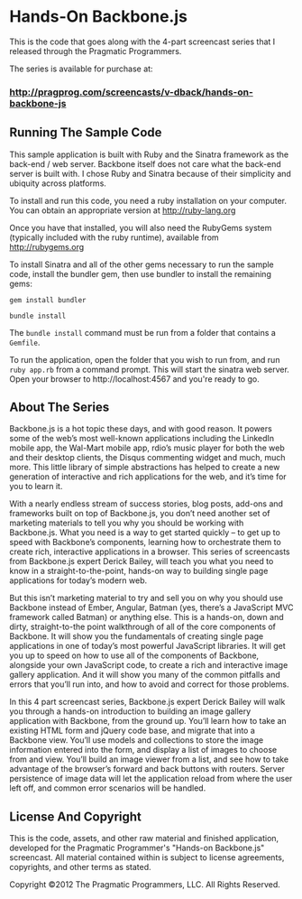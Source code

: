 # Hands-On Backbone.js

This is the code that goes along with the 4-part screencast
series that I released through the Pragmatic Programmers.

The series is available for purchase at: 

### http://pragprog.com/screencasts/v-dback/hands-on-backbone-js

## Running The Sample Code

This sample application is built with Ruby and the Sinatra framework
as the back-end / web server. Backbone itself does not care
what the back-end server is built with. I chose Ruby and Sinatra
because of their simplicity and ubiquity across platforms.

To install and run this code, you need a ruby installation on
your computer. You can obtain an appropriate version at
http://ruby-lang.org

Once you have that installed, you will also need the RubyGems
system (typically included with the ruby runtime), available
from http://rubygems.org

To install Sinatra and all of the other gems necessary to run
the sample code, install the bundler gem, then use bundler
to install the remaining gems:

```
gem install bundler

bundle install
```

The `bundle install` command must be run from a folder that
contains a `Gemfile`. 

To run the application, open the folder that you wish to
run from, and run `ruby app.rb` from a command prompt. This
will start the sinatra web server. Open your browser to 
http://localhost:4567 and you're ready to go.
 
## About The Series

Backbone.js is a hot topic these days, and with good reason. 
It powers some of the web’s most well-known applications 
including the LinkedIn mobile app, the Wal-Mart mobile app, 
rdio’s music player for both the web and their desktop clients, 
the Disqus commenting widget and much, much more. This little 
library of simple abstractions has helped to create a new 
generation of interactive and rich applications for the 
web, and it’s time for you to learn it.

With a nearly endless stream of success stories, blog posts, 
add-ons and frameworks built on top of Backbone.js, you don’t 
need another set of marketing materials to tell you why you 
should be working with Backbone.js. What you need is a way 
to get started quickly – to get up to speed with Backbone’s 
components, learning how to orchestrate them to create rich, 
interactive applications in a browser. This series of 
screencasts from Backbone.js expert Derick Bailey, will teach 
you what you need to know in a straight-to-the-point, hands-on 
way to building single page applications for today’s modern web.

But this isn’t marketing material to try and sell you on why 
you should use Backbone instead of Ember, Angular, Batman 
(yes, there’s a JavaScript MVC framework called Batman) or 
anything else. This is a hands-on, down and dirty, 
straight-to-the point walkthrough of all of the core components 
of Backbone. It will show you the fundamentals of creating 
single page applications in one of today’s most powerful 
JavaScript libraries. It will get you up to speed on how to 
use all of the components of Backbone, alongside your own 
JavaScript code, to create a rich and interactive image gallery 
application. And it will show you many of the common pitfalls 
and errors that you’ll run into, and how to avoid and correct 
for those problems.

In this 4 part screencast series, Backbone.js expert Derick 
Bailey will walk you through a hands-on introduction to building 
an image gallery application with Backbone, from the ground up. 
You’ll learn how to take an existing HTML form and jQuery code 
base, and migrate that into a Backbone view. You’ll use models 
and collections to store the image information entered into the 
form, and display a list of images to choose from and view. 
You’ll build an image viewer from a list, and see how to take 
advantage of the browser’s forward and back buttons with routers. 
Server persistence of image data will let the application reload 
from where the user left off, and common error scenarios will be 
handled.

## License And Copyright

This is the code, assets, and other raw material and finished 
application, developed for the Pragmatic Programmer's 
"Hands-on Backbone.js" screencast. All material contained 
within is subject to license agreements, copyrights, and other 
terms as stated.

Copyright &copy;2012 The Pragmatic Programmers, LLC. All Rights Reserved.
